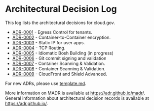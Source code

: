 # Architectural Decision Log

This log lists the architectural decisions for cloud.gov.

- [ADR-0001](https://github.com/cloud-gov/product/blob/master/adr/ADR-0001-egress-control.md) - Egress Control for tenants.
- [ADR-0002](https://github.com/cloud-gov/product/blob/master/adr/ADR-0002-container-to-container-encryption.md) - Container-to-Container encryption.
- [ADR-0003](https://github.com/cloud-gov/product/blob/master/adr/ADR-0003-static-ips.md) - Static IP for user apps.
- [ADR-0004](https://github.com/cloud-gov/product/blob/master/adr/ADR-0004-tcp-routes.md) - TCP Routing.
- [ADR-0005](#) - Idiomatic Bosh Building (in progress)
- [ADR-0006](https://github.com/cloud-gov/product/blob/master/adr/ADR-0006-commit-signing.md) - Git commit signing and validation
- [ADR-0007](https://github.com/cloud-gov/product/blob/master/adr/ADR-0007-container-scanning-and-validation.md) - Container Scanning & Validation.
- [ADR-0008](https://github.com/cloud-gov/product/blob/master/adr/ADR-0008-passive-dns.md) - Container Scanning & Validation.
- [ADR-0009](https://github.com/cloud-gov/product/blob/master/adr/ADR-0009-shield-advanced.md) - CloudFront and Shield Advanced.

For new ADRs, please use [template.md](template.md).

More information on MADR is available at <https://adr.github.io/madr/>.
General information about architectural decision records is available at <https://adr.github.io/>.

